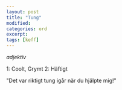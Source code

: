 ```yaml
---
layout: post
title: "Tung"
modified:
categories: ord
excerpt:
tags: [keff]
---
```


*adjektiv*

1: Coolt, Grymt 
2: Häftigt

"Det var riktigt tung igår när du hjälpte mig!"











